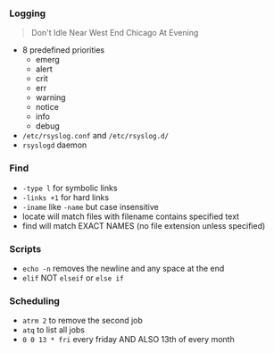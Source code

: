 ### Logging
> Don't Idle Near West End Chicago At Evening
- 8 predefined priorities
	- emerg
	- alert
	- crit
	- err
	- warning
	- notice
	- info
	- debug
- `/etc/rsyslog.conf` and `/etc/rsyslog.d/`
- `rsyslogd` daemon
### Find
- `-type l` for symbolic links
- `-links +1` for hard links
- `-iname` like `-name` but case insensitive
- locate will match files with filename contains specified text
- find will match EXACT NAMES (no file extension unless specified)
### Scripts
- `echo -n` removes the newline and any space at the end
- `elif` NOT `elseif` or `else if`
### Scheduling
- `atrm 2` to remove the second job
- `atq` to list all jobs
- `0 0 13 * fri` every friday AND ALSO 13th of every month